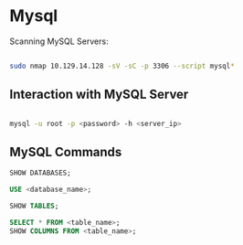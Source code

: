 # Mysql

Scanning MySQL Servers:

```bash

sudo nmap 10.129.14.128 -sV -sC -p 3306 --script mysql*

```

## Interaction with MySQL Server

```bash

mysql -u root -p <password> -h <server_ip>

```

## MySQL Commands

```sql
SHOW DATABASES;

USE <database_name>;

SHOW TABLES;

SELECT * FROM <table_name>;
SHOW COLUMNS FROM <table_name>;

```


